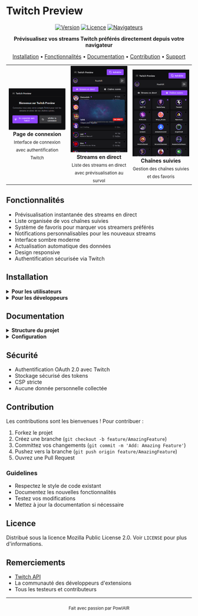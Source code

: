 # Twitch Preview

<div align="center">

[![Version](https://img.shields.io/badge/version-1.0.0-purple)](https://github.com/votre-username/twitch-preview/releases)
[![Licence](https://img.shields.io/badge/license-MPL--2.0-blue)](LICENSE)
[![Navigateurs](https://img.shields.io/badge/browsers-Firefox%20-green)](#installation)

**Prévisualisez vos streams Twitch préférés directement depuis votre navigateur**

[Installation](#installation) •
[Fonctionnalités](#fonctionnalités) •
[Documentation](#documentation) •
[Contribution](#contribution) •
[Support](#contact)

</div>

<div align="center">
  <table>
    <tr>
      <td align="center" width="33%">
        <img src="docs/images/login.png" alt="Page de connexion" width="250"/><br/>
        <b>Page de connexion</b><br/>
        <sub>Interface de connexion avec authentification Twitch</sub>
      </td>
      <td align="center" width="33%">
        <img src="docs/images/streams.png" alt="Streams en direct" width="250"/><br/>
        <b>Streams en direct</b><br/>
        <sub>Liste des streams en direct avec prévisualisation au survol</sub>
      </td>
      <td align="center" width="33%">
        <img src="docs/images/channels.png" alt="Chaînes suivies" width="250"/><br/>
        <b>Chaînes suivies</b><br/>
        <sub>Gestion des chaînes suivies et des favoris</sub>
      </td>
    </tr>
  </table>
</div>

## Fonctionnalités

- Prévisualisation instantanée des streams en direct
- Liste organisée de vos chaînes suivies
- Système de favoris pour marquer vos streamers préférés
- Notifications personnalisables pour les nouveaux streams
- Interface sombre moderne
- Actualisation automatique des données
- Design responsive
- Authentification sécurisée via Twitch

## Installation

<details>
<summary><b>Pour les utilisateurs</b></summary>

1. Téléchargez l'extension depuis :
   - [Firefox Add-ons](lien_firefox)

</details>

<details>
<summary><b>Pour les développeurs</b></summary>

1. Clonez le dépôt :
```bash
git clone https://github.com/votre-username/twitch-preview.git
cd twitch-preview
```

2. Configuration de l'API Twitch :
   - Créez une application sur [Twitch Developer Console](https://dev.twitch.tv/console)
   - Copiez `src/utils/env.example.js` vers `src/utils/env.js`
   - Remplissez vos identifiants Twitch dans `env.js`

3. Installation dans le navigateur :
   - Firefox : Ouvrez `about:debugging` > "Ce Firefox" > "Charger un module temporaire"
   - Chrome : Ouvrez `chrome://extensions` > "Mode développeur" > "Charger l'extension non empaquetée"
   - Edge : Ouvrez `edge://extensions` > "Mode développeur" > "Charger l'extension non empaquetée"

</details>

## Documentation

<details>
<summary><b>Structure du projet</b></summary>

```
twitch-preview/
├── manifest.json           # Configuration de l'extension
├── src/
│   ├── api/               # Intégration API Twitch
│   ├── assets/           # Images et icônes
│   ├── auth/             # Authentification
│   ├── background/       # Scripts d'arrière-plan
│   ├── options/         # Page des options
│   ├── popup/           # Interface principale
│   ├── utils/           # Utilitaires
│   └── vendor/          # Dépendances externes
└── docs/                # Documentation
```

</details>

<details>
<summary><b>Configuration</b></summary>

### Options disponibles
- Activer/désactiver les notifications
- Notifications uniquement pour les favoris
- Intervalle de rafraîchissement
- Gestion des favoris

### Permissions requises
- `storage` : Stockage des préférences
- `notifications` : Alertes de streams
- `tabs` : Ouverture des streams
- `https://api.twitch.tv/*` : API Twitch

</details>

## Sécurité

- Authentification OAuth 2.0 avec Twitch
- Stockage sécurisé des tokens
- CSP stricte
- Aucune donnée personnelle collectée

## Contribution

Les contributions sont les bienvenues ! Pour contribuer :

1. Forkez le projet
2. Créez une branche (`git checkout -b feature/AmazingFeature`)
3. Committez vos changements (`git commit -m 'Add: Amazing Feature'`)
4. Pushez vers la branche (`git push origin feature/AmazingFeature`)
5. Ouvrez une Pull Request

### Guidelines
- Respectez le style de code existant
- Documentez les nouvelles fonctionnalités
- Testez vos modifications
- Mettez à jour la documentation si nécessaire

## Licence

Distribué sous la licence Mozilla Public License 2.0. Voir `LICENSE` pour plus d'informations.



## Remerciements

- [Twitch API](https://dev.twitch.tv/docs)
- La communauté des développeurs d'extensions
- Tous les testeurs et contributeurs


---

<div align="center">
  <sub>Fait avec passion par PowlAIR</sub>
</div>

